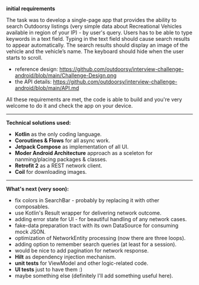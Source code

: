 **initial requirements**

The task was to develop a single-page app that provides the ability to search Outdoorsy listings
(very simple data about Recreational Vehicles available in region of your IP) - by user's query.
Users has to be able to type keywords in a text field.
Typing in the text field should cause search results to appear automatically.
The search results should display an image of the vehicle and the vehicle’s name.
The keyboard should hide when the user starts to scroll.

* reference design: https://github.com/outdoorsy/interview-challenge-android/blob/main/Challenge-Design.png
* the API details: https://github.com/outdoorsy/interview-challenge-android/blob/main/API.md

All these requirements are met, the code is able to build and you're very welcome to do it and check
the app on your device.

-----------------------------
**Technical solutions used:**

- **Kotlin** as the only coding language.
- **Coroutines & Flows** for all async work.
- **Jetpack Compose** as implementation of all UI.
- **Moder Android Architecture** approach as a sceleton for nanming/placing packages & classes.
- **Retrofit 2** as a REST network client.
- **Coil** for downloading images.

----------------------------
**What's next (very soon):**

- fix colors in SearchBar - probably by replacing it with other composables.
- use Kotlin's Result wrapper for delivering network outcome.
- adding error state for UI - for beautiful handling of any network cases.
- fake-data preparation tract with its own DataSource for consuming mock JSON.
- optimization of NetworkEntity processing (now there are three loops).
- adding option to remember search queries (at least for a session).
- would be nice to add pagination for network response.
- **Hilt** as dependency injection mechanism.
- **unit tests** for ViewModel and other logic-related code.
- **UI tests** just to have them :)
- maybe something else (definitely I'll add something useful here).
